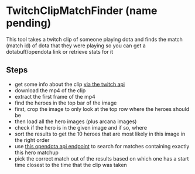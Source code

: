 # TwitchClipMatchFinder (name pending)

This tool takes a twitch clip of someone playing dota and finds the match (match id) of dota that they were playing so you can get a dotabuff/opendota link or retrieve stats for it

## Steps

- get some info about the clip [via the twitch api](https://dev.twitch.tv/docs/v5/reference/clips/#get-clip)
- download the mp4 of the clip
- extract the first frame of the mp4
- find the heroes in the top bar of the image
 - first, crop the image to only look at the top row where the heroes should be
 - then load all the hero images (plus arcana images)
 - check if the hero is in the given image and if so, where
 - sort the results to get the 10 heroes that are most likely in this image in the right order
- use [this opendota api endpoint](https://docs.opendota.com/#tag/findMatches) to search for matches containing exactly this hero matchup
- pick the correct match out of the results based on which one has a start time closest to the time that the clip was taken